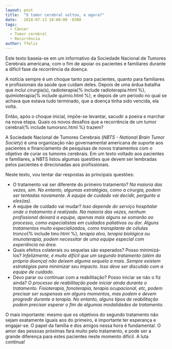```yaml
---
layout: post
title:  "O tumor cerebral voltou, e agora?"
date:   2018-07-13 18:00:00 -0300
tags:
  - Câncer
  - Tumor cerebral
  - Recorrência
author: ffelix
---
```

Este texto baseia-se em um informativo da Sociedade Nacional de Tumores Cerebrais americana, com o fim de apoiar os pacientes e familiares durante a difícil fase da recorrência da doença.
<!--more-->
A notícia sempre é um choque tanto para pacientes, quanto para familiares e profissionais da saúde que cuidam deles. Depois de uma árdua batalha que inclui cirurgia(s), radioterapia{% include radioterapia.html %}, quimioterapia{% include quimio.html %}, e depois de um período no qual se achava que estava tudo terminado, que a doença tinha sido vencida, ela volta.

Então, após o choque inicial, impõe-se levantar, sacudir a poeira e marchar na nova etapa. Quais os novos desafios que a recorrência de um tumor cerebral{% include tumorsnc.html %} trazem?

A Sociedade Nacional de Tumores Cerebrais (_NBTS - National Brain Tumor Society_) é uma organização não governamental americana de suporte aos pacientes e financiamento de pesquisas de novos tratamentos com o objetivo de curar os tumores cerebrais. Em um texto voltado aos pacientes e familiares, a NBTS listou algumas questões que devem ser lembradas pelos pacientes e direcionadas aos profissionais.

Neste texto, vou tentar dar respostas às principais questões:

- O tratamento vai ser diferente do primeiro tratamento? _Na maioria das vezes, sim. No entanto, algumas estratégias, como a cirurgia, podem ser tentadas novamente. A equipe de cuidado vai decidir, pergunte a eles(as)._
- A equipe de cuidado vai mudar? _Isso depende do serviço hospitalar onde o tratamento é realizado. Na maioria das vezes, nenhum profissional deixará a equipe, apenas mais alguns se somarão ao processo, como especialistas em cuidados paliativos ou dor. Alguns tratamentos muito especializados, como transplante de células tronco_{% include tmo.html %}, _terapia alvo, terapia biológica ou imunoterapia, podem necessitar de uma equipe especial com experiência na área._
- Quais efeitos colaterais ou sequelas são esperados? Posso minimizá-los? _Infelizmente, é muito difícil que um segundo tratamento (além da própria doença) não deixem alguma sequela a mais. Sempre existem estratégias para minimizar seu impacto. Isso deve ser discutido com a equipe de cuidado._
- Devo parar ou continuar com a reabilitação? Posso iniciar se não o fiz ainda? _O processo de reabilitação pode iniciar ainda durante o tratamento. Fisioterapia, fonoterapia, terapia ocupacional, etc, podem precisar ser suspensas em alguns momentos, mas podem e devem progredir durante a terapia. No entanto, alguns tipos de reabilitação podem precisar esperar o fim de algumas modalidades de tratamento._

O mais importante: mesmo que os objetivos do segundo tratamento não sejam exatamente iguais aos do primeiro, é importante ter esperança e engajar-se. O papel da família e dos amigos nessa hora é fundamental. O amor das pessoas próximas fará muito pelo tratamento, e pode ser a grande diferença para estes pacientes neste momento difícil. A luta continua!
